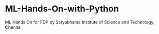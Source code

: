 # ML-Hands-On-with-Python
ML Hands On for FDP by Satyabhama Institute of Science and Technology, Chennai
